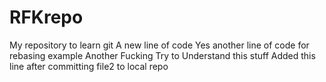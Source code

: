 # RFKrepo
My repository to learn git
A new line of code
Yes another line of code for rebasing example
Another Fucking Try to Understand this stuff
Added this line after committing file2 to local repo
